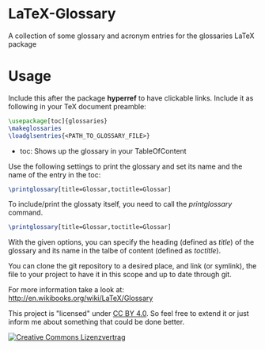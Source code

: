 # LaTeX-Glossary
A collection of some glossary and acronym entries for the glossaries LaTeX package

# Usage

Include this after the package **hyperref** to have clickable links.
Include it as following in your TeX document preamble:
```latex
\usepackage[toc]{glossaries}
\makeglossaries
\loadglsentries{<PATH_TO_GLOSSARY_FILE>}
```
* toc:
	Shows up the glossary in your TableOfContent

Use the following settings to print the glossary and set its name and the name of the entry in the toc:
```latex
\printglossary[title=Glossar,toctitle=Glossar]
```

To include/print the glossaty itself, you need to call the *printglossary* command.
```latex
\printglossary[title=Glossar,toctitle=Glossar]
```
With the given options, you can specify the heading (defined as *title*) of the glossary and its name in the talbe of content (defined as *toctitle*).

You can clone the git repository to a desired place, and link (or symlink), the file to your project to have it in this scope and up to date through git.

For more information take a look at:
http://en.wikibooks.org/wiki/LaTeX/Glossary

This project is "licensed" under [CC BY 4.0](http://creativecommons.org/licenses/by/4.0/).
So feel free to extend it or just inform me about something that could be done better.

<a rel="license" href="http://creativecommons.org/licenses/by/4.0/"><img alt="Creative Commons Lizenzvertrag" style="border-width:0" src="https://i.creativecommons.org/l/by/4.0/88x31.png" /></a>
